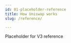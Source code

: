 ```yaml
---
id: 01-placeholder-reference
title: How Uniswap works
slug: /reference/

---
```


Placeholder for V3 reference
